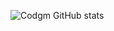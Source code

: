 ![Codgm GitHub stats](https://github-readme-stats.vercel.app/api?username=Codgm&show_icons=true&theme=tokyonight)   
